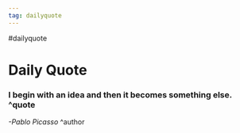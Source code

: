 ```yaml
---
tag: dailyquote
---
```


#dailyquote

# Daily Quote

### I begin with an idea and then it becomes something else. ^quote
*-Pablo Picasso* ^author
